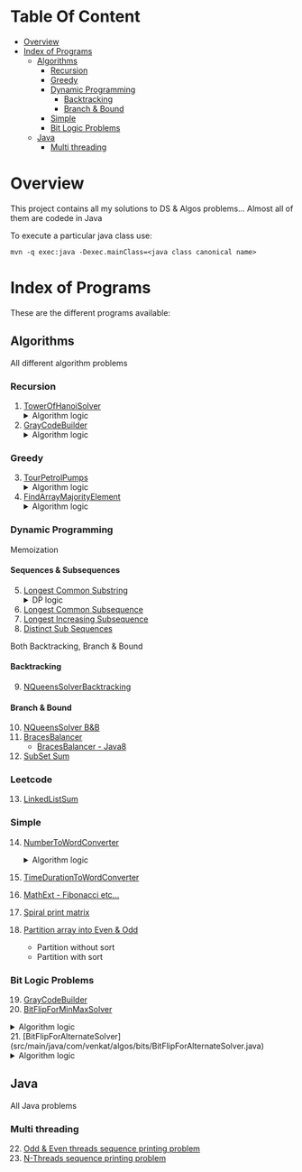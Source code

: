 # Table Of Content
   * [Overview](#overview)
   * [Index of Programs](#index-of-programs)
     * [Algorithms](#algorithms)
       * [Recursion](#recursion)
       * [Greedy](#greedy)
       * [Dynamic Programming](#dynamic-programming)
         * [Backtracking](#backtracking)
         * [Branch & Bound](#branch--bound)
       * [Simple](#simple)
       * [Bit Logic Problems](#bit-logic-problems)
     * [Java](#java)
       * [Multi threading](#multi-threading)
# Overview
This project contains all my solutions to DS & Algos problems... Almost all of them are codede in Java 

To execute a particular java class use:

```
mvn -q exec:java -Dexec.mainClass=<java class canonical name>
```
# Index of Programs
These are the different programs available:

## Algorithms
All different algorithm problems

### Recursion
1. [TowerOfHanoiSolver](src/main/java/com/venkat/algos/recursive/TowerOfHanoiSolver.java)
   <details>
      <summary>Algorithm logic</summary>
      <p>
        <ul>
          <li>if (diskNumber = 1)<code>print("Move %d from %s to %s", diskNumber, fromPole, toPole</li></code>
          <li> else
            <ul>
              <li><code>solve(diskNumber-1, fromPole, intermediaryPole, toPole)</code></li>
              <li><code>print("Move %d from %s to %s", diskNumber, fromPole, toPole)</code></li>
              <li><code>solve(diskNumber-1, intermediaryPole, toPole, fromPole)</code></li>
            </ul>
          </li>
        </ul>
      </p>
   </details>
2. [GrayCodeBuilder](src/main/java/com/venkat/algos/recursive/GrayCodeBuilder.java)
   <details>
      <summary>Algorithm logic</summary>
      <p>
         <ul>
             <li>if numBits = 1, <code>return [0, 1]</code></li>
             <li>else (for all numBits > 1)
                 <ul>
                    <li>L for (n-1) = Get GrayCode list for (numBits - 1)
                    <li>L for (n) = <code>['0' + L for (n-1), '1' + reverse(L for (n-1))]</code>
                </ul>
            </li>
         </ul>
      </p>
   </details>

### Greedy
3. [TourPetrolPumps](src/main/java/com/venkat/algos/greedy/TourPetrolPumpSolverOptimized.java)
   <details>
      <summary>Algorithm logic</summary>
      <p>
        <ul>
          <li><code>totalTourLength = arr.length;</code></li>
          <li> Outer for: <code>for (tourStart = 0 ; tourStart < arr.length; /* Donot increment tourStart here */)</code></li>
          <ul>
            <li> Inner for: <code>for (tourEnd = (tourStart + 1) % totalTourLength,<p>
                                         remGas = arr[tourStart].getGas - arr[tourStart].getNextDist,<p>
                                         totalPointsCovered = 1; remGas > 0 && tourPointsCovered < totalTourLength;
                 totalPointsCovered++, tourEnd = (tourEnd + 1) % totalTourLength)</code></li>
            <ul>
              <li><code>remGas = arr[tourEnd].getGas - arr[tourEnd].getNextDist;</code></li>
            </ul>
          </ul>
          <li>At the end<code>return -1;</code></li>
         </ul>
      </p>
   </details>
4. [FindArrayMajorityElement](src/main/java/com/venkat/algos/greedy/MajorityElementsSolver.java)
   <details>
      <summary>Algorithm logic</summary>
      <p>
         <div>Ref URL: https://www.geeksforgeeks.org/majority-element/</div>
         <div>Use Moore's voting algorithm to get in O(N) time.</div>
         <ul>
             <li>
                 In the first pass, find potential majority element using simple heuristic logic:<p>
                 <code>
                     majorityElementIdx = 1, majorityElementCount = 1<p>
                     for (i in 1..arr.length)<p>
                         if (arr[i] == arr[i-1]) i is potential candidate, majorityElementCount++<p>
                         else majorityElementCount--<p>
                         <p>
                         if (majorityElementCount == 0) set majorityElementIdx = i + 1, majorityElementCount = 0
                 </code>
             </li>
             <li>Iterate the array again to get count of <code>arr[majorityElementIdx]</code></li>
         </ul>
      </p>
   </details>

### Dynamic Programming

Memoization
#### Sequences & Subsequences
5. [Longest Common Substring](src/main/java/com/venkat/algos/dp/matrix/LCSSubStringSolver.java)
   <details>
      <summary>DP logic</summary>
      <p>
          <ul>
              <li>
                  <b>Sub problem/Memoization definition: </b><code>Longest substr@(i, j) = s1[i] == s2[j] ? Longest substr(i-1)(j-1) + 1 : 0!</code>
              </li>
              <li>
                  <b>Reducion logic: </b>Find index(i) in the memoized array which has largest value. <code>s1.substring(i - longestVal, longestVal)</code> is the longest common substring...
              </li>
          </ul>
      </p>
   </details>
6. [Longest Common Subsequence](src/main/java/com/venkat/algos/dp/matrix/LCSStringSolver.java)
7. [Longest Increasing Subsequence](src/main/java/com/venkat/algos/dp/matrix/LISSolver.java)
8. [Distinct Sub Sequences](src/main/java/com/venkat/algos/dp/matrix/DSSolver.java)

Both Backtracking, Branch & Bound
#### Backtracking
9. [NQueensSolverBacktracking](src/main/java/com/venkat/algos/dp/nqueens/NQueensSolverBacktracking.java)

#### Branch & Bound
10. [NQueensSolver B&B](src/main/java/com/venkat/algos/dp/nqueens/NQueensSolverBB.java)
11. [BracesBalancer](src/main/java/com/venkat/algos/dp/BracesBalancer.java)
    * [BracesBalancer - Java8](src/main/java/com/venkat/algos/dp/BracesBalancerJava8.java)
12. [SubSet Sum](src/main/java/com/venkat/algos/dp/SubSetSumSolver.java)

### Leetcode
13. [LinkedListSum](src/main/java/com/venkat/algos/leet/LinkedListSum.java)

### Simple
14. [NumberToWordConverter](src/main/java/com/venkat/algos/simple/NumberToWordConverter.java)
    <details>
       <summary>Algorithm logic</summary>
       <p>
          <ul>
              <li><b>For Million system:</b> Have a method that converts <a href="src/main/java/com/venkat/algos/simple/NumberToWordConverter.java#L69-L92">3-digit number to words</a>. Then, we can <a href="src/main/java/com/venkat/algos/simple/NumberToWordConverter.java#L124-L138">repeatedly call this method for every three digits and keep adding suitable suffixes</a> like - Thousand, Million, Billion etc...
              </li>
          </ul>
       </p>
    </details>

15. [TimeDurationToWordConverter](src/main/java/com/venkat/algos/simple/TimeDurationToWordConverter.java)
16. [MathExt - Fibonacci etc...](src/main/java/com/venkat/algos/simple/MathExt.java)
17. [Spiral print matrix](src/main/java/com/venkat/algos/simple/MatrixSpiralPrinter.java)
18. [Partition array into Even & Odd](src/main/java/com/venkat/algos/simple/DutchOddEvenPartitioner.java)
    * Partition without sort
    * Partition with sort

### Bit Logic Problems
19. [GrayCodeBuilder](src/main/java/com/venkat/algos/recursive/GrayCodeBuilder.java)
20. [BitFlipForMinMaxSolver](src/main/java/com/venkat/algos/bits/BitFlipForMinMaxSolver.java)
   <details>
      <summary>Algorithm logic</summary>
      <p>
        The problem is to find distance of given bit-sequence to closest of the two - All zeeros (000...) or All ones (111...). Given below is a simple heuristic to follow:
        <ul>
          <li>Check the left most bit: <code>retainBit</code> - If Zero, then move towards flipping remaining to all Zeros(000...). If One, then move towards flipping remaining to all Ones(111...)</li>
          <li>For each of the reamining bit positions - If they are not same as <code>retainBit</code>, keep flipping from that position onwards</li>
        </ul>
      </p>
   </details>
21. [BitFlipForAlternateSolver](src/main/java/com/venkat/algos/bits/BitFlipForAlternateSolver.java)
    <details>
       <summary>Algorithm logic</summary>
       <p>
         <ol>
           <li>Only two alternate sequences are possible: ZERO_ONE (01) or ONE_ZERO (10).</li>
           <li>So, pick one of the sequence - say ZERO_ONE and find the distance of given bit string to this alternating sequence (0101...) i.e. how many bits in given bit string need to be flipped to match the alternating sequence (010101...).
             <ul>
               <li>This can be done by <a href="src/main/java/com/venkat/algos/bits/BitFlipForAlternateSolver.java#L64-L72">map-reduce logic Sum[pos=0-len](bitStrArray[pos] ^ templateStrArray[pos % 2])</a>.</li>
             </ul>
           </li>
           <li>Distance to other sequence - ONE_ZERO = bitStr.length - above calculated distance</li>
           <li>Pick the <a href="src/main/java/com/venkat/algos/bits/BitFlipForAlternateSolver.java#L104-L122">closest from above two and solve</a></li>
         </ol>
       </p>
    </details>

## Java
All Java problems

### Multi threading
22. [Odd & Even threads sequence printing problem](src/main/java/com/venkat/java/threads/OddEvenThreadPrinter.java)
23. [N-Threads sequence printing problem](src/main/java/com/venkat/java/threads/NThreadPrinter.java)

